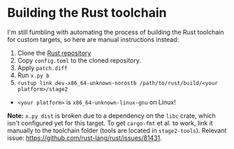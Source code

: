 # Building the Rust toolchain

I'm still fumbling with automating the process of building the Rust toolchain
for custom targets, so here are manual instructions instead:

1. Clone the [Rust repository](github.com/rust-lang/rust/)
2. Copy `config.toml` to the cloned repository.
3. Apply `patch.diff`
4. Run `x.py b`
5. `rustup link dev-x86_64-unknown-norostb /path/to/rust/build/<your platform>/stage2`
  - `<your platform>` is `x86_64-unknown-linux-gnu` on Linux!

**Note:** `x.py dist` is broken due to a dependency on the `libc` crate, which isn't
configured yet for this target. To get `cargo-fmt` et al. to work, link it manually
to the toolchain folder (tools are located in `stage2-tools`).
Relevant issue: https://github.com/rust-lang/rust/issues/81431.
